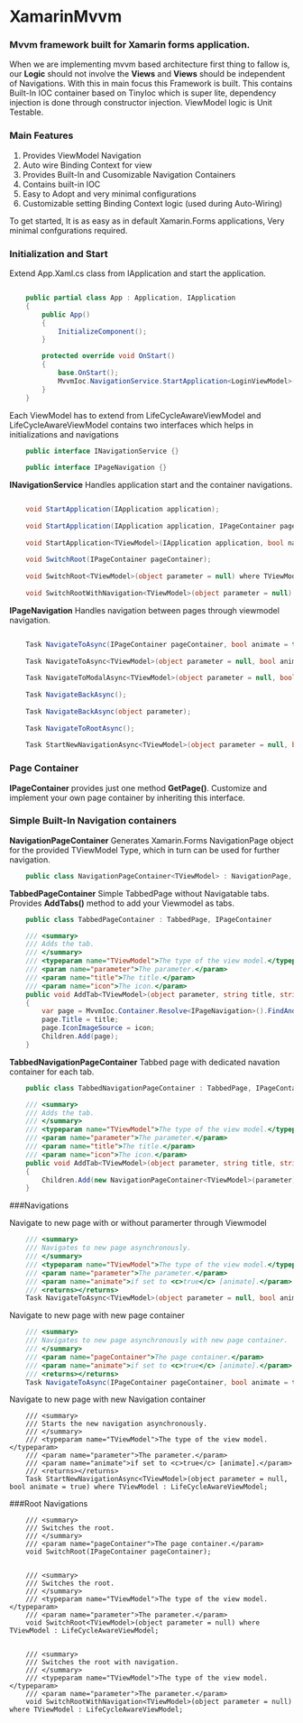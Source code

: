 # XamarinMvvm

### Mvvm framework built for Xamarin forms application. 

When we are implementing mvvm based architecture first thing to fallow is, our **Logic** should not involve the **Views** and **Views** should be independent of Navigations. With this in main focus this Framework is built. This contains Built-In IOC container based on TinyIoc which is super lite, dependency injection is done through constructor injection. ViewModel logic is Unit Testable.

### Main Features
1. Provides ViewModel Navigation
2. Auto wire Binding Context for view
3. Provides Built-In and Cusomizable Navigation Containers
4. Contains built-in IOC
5. Easy to Adopt and very minimal configurations
6. Customizable setting Binding Context logic (used during Auto-Wiring)

To get started, It is as easy as in default Xamarin.Forms applications, Very minimal confgurations required.

### Initialization and Start
Extend App.Xaml.cs class from IApplication and start the application.

```csharp

    public partial class App : Application, IApplication
    {
        public App()
        {
            InitializeComponent();
        }

        protected override void OnStart()
        {
            base.OnStart();
            MvvmIoc.NavigationService.StartApplication<LoginViewModel>(this, true);
        }
    }
```

Each ViewModel has to extend from LifeCycleAwareViewModel and LifeCycleAwareViewModel contains two interfaces which helps in initializations and navigations

```csharp
    public interface INavigationService {}
    
    public interface IPageNavigation {}
```

**INavigationService** Handles application start and the container navigations.
```csharp

    void StartApplication(IApplication application);
    
    void StartApplication(IApplication application, IPageContainer pageContainer);
    
    void StartApplication<TViewModel>(IApplication application, bool navigatable, object parameter = null) where TViewModel : LifeCycleAwareViewModel;
    
    void SwitchRoot(IPageContainer pageContainer);
    
    void SwitchRoot<TViewModel>(object parameter = null) where TViewModel : LifeCycleAwareViewModel;
    
    void SwitchRootWithNavigation<TViewModel>(object parameter = null) where TViewModel : LifeCycleAwareViewModel;
```

**IPageNavigation** Handles navigation between pages through viewmodel navigation.
```csharp

    Task NavigateToAsync(IPageContainer pageContainer, bool animate = true);
    
    Task NavigateToAsync<TViewModel>(object parameter = null, bool animate = true) where TViewModel : LifeCycleAwareViewModel;
    
    Task NavigateToModalAsync<TViewModel>(object parameter = null, bool animate = true) where TViewModel : LifeCycleAwareViewModel;
    
    Task NavigateBackAsync();
    
    Task NavigateBackAsync(object parameter);
    
    Task NavigateToRootAsync();
    
    Task StartNewNavigationAsync<TViewModel>(object parameter = null, bool animate = true) where TViewModel : LifeCycleAwareViewModel;
```

### Page Container

**IPageContainer** provides just one method **GetPage()**. Customize and implement your own page container by inheriting this interface.

### Simple Built-In Navigation containers

**NavigationPageContainer**
Generates Xamarin.Forms NavigationPage object for the provided TViewModel Type, which in turn can be used for further navigation.

```csharp
    public class NavigationPageContainer<TViewModel> : NavigationPage, IPageContainer where TViewModel : LifeCycleAwareViewModel
```

**TabbedPageContainer**
Simple TabbedPage without Navigatable tabs. Provides **AddTabs()** method to add your Viewmodel as tabs.

```csharp
    public class TabbedPageContainer : TabbedPage, IPageContainer
```

```csharp
    /// <summary>
    /// Adds the tab.
    /// </summary>
    /// <typeparam name="TViewModel">The type of the view model.</typeparam>
    /// <param name="parameter">The parameter.</param>
    /// <param name="title">The title.</param>
    /// <param name="icon">The icon.</param>
    public void AddTab<TViewModel>(object parameter, string title, string icon) where TViewModel : LifeCycleAwareViewModel
    {
        var page = MvvmIoc.Container.Resolve<IPageNavigation>().FindAndCreatePage<TViewModel>(parameter);
        page.Title = title;
        page.IconImageSource = icon;
        Children.Add(page);
    }
```

**TabbedNavigationPageContainer**
Tabbed page with dedicated navation container for each tab. 

```csharp
    public class TabbedNavigationPageContainer : TabbedPage, IPageContainer
```

```csharp
    /// <summary>
    /// Adds the tab.
    /// </summary>
    /// <typeparam name="TViewModel">The type of the view model.</typeparam>
    /// <param name="parameter">The parameter.</param>
    /// <param name="title">The title.</param>
    /// <param name="icon">The icon.</param>
    public void AddTab<TViewModel>(object parameter, string title, string icon) where TViewModel : LifeCycleAwareViewModel
    {
        Children.Add(new NavigationPageContainer<TViewModel>(parameter) { Title = title, IconImageSource = icon }.GetPage());
    }
```

###Navigations

Navigate to new page with or without paramerter through Viewmodel
```csharp
    /// <summary>
    /// Navigates to new page asynchronously.
    /// </summary>
    /// <typeparam name="TViewModel">The type of the view model.</typeparam>
    /// <param name="parameter">The parameter.</param>
    /// <param name="animate">if set to <c>true</c> [animate].</param>
    /// <returns></returns>
    Task NavigateToAsync<TViewModel>(object parameter = null, bool animate = true) where TViewModel : LifeCycleAwareViewModel;
```

Navigate to new page with new page container
```csharp
    /// <summary>
    /// Navigates to new page asynchronously with new page container.
    /// </summary>
    /// <param name="pageContainer">The page container.</param>
    /// <param name="animate">if set to <c>true</c> [animate].</param>
    /// <returns></returns>
    Task NavigateToAsync(IPageContainer pageContainer, bool animate = true);
```

Navigate to new page with new Navigation container
```charp
    /// <summary>
    /// Starts the new navigation asynchronously.
    /// </summary>
    /// <typeparam name="TViewModel">The type of the view model.</typeparam>
    /// <param name="parameter">The parameter.</param>
    /// <param name="animate">if set to <c>true</c> [animate].</param>
    /// <returns></returns>
    Task StartNewNavigationAsync<TViewModel>(object parameter = null, bool animate = true) where TViewModel : LifeCycleAwareViewModel;
```

###Root Navigations
```charp
    /// <summary>
    /// Switches the root.
    /// </summary>
    /// <param name="pageContainer">The page container.</param>
    void SwitchRoot(IPageContainer pageContainer);
    
    
    /// <summary>
    /// Switches the root.
    /// </summary>
    /// <typeparam name="TViewModel">The type of the view model.</typeparam>
    /// <param name="parameter">The parameter.</param>
    void SwitchRoot<TViewModel>(object parameter = null) where TViewModel : LifeCycleAwareViewModel;
    
    
    /// <summary>
    /// Switches the root with navigation.
    /// </summary>
    /// <typeparam name="TViewModel">The type of the view model.</typeparam>
    /// <param name="parameter">The parameter.</param>
    void SwitchRootWithNavigation<TViewModel>(object parameter = null) where TViewModel : LifeCycleAwareViewModel;
```
